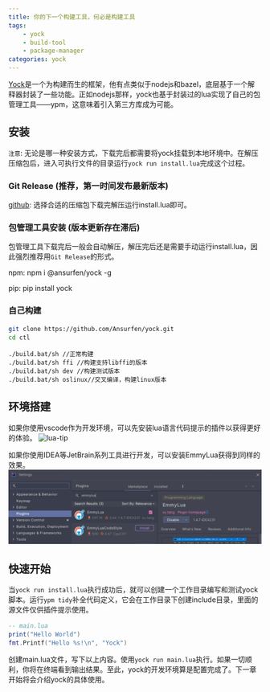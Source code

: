 ```yaml
---
title: 你的下一个构建工具，何必是构建工具
tags:
    - yock
    - build-tool
    - package-manager
categories: yock
---
```


[Yock](https://github.com/Ansurfen/yock)是一个为构建而生的框架，他有点类似于nodejs和bazel，底层基于一个解释器封装了一些功能。正如nodejs那样，yock也基于封装过的lua实现了自己的包管理工具——ypm，这意味着引入第三方库成为可能。

## 安装
`注意`: 无论是哪一种安装方式，下载完后都需要将yock挂载到本地环境中。在解压压缩包后，进入可执行文件的目录运行`yock run install.lua`完成这个过程。

### Git Release (推荐，第一时间发布最新版本)
[github](https://github.com/Ansurfen/yock/releases): 选择合适的压缩包下载完解压运行install.lua即可。

### 包管理工具安装 (版本更新存在滞后)
包管理工具下载完后一般会自动解压，解压完后还是需要手动运行install.lua，因此强烈推荐用`Git Release`的形式。

npm: npm i @ansurfen/yock -g

pip: pip install yock

### 自己构建
```bash
git clone https://github.com/Ansurfen/yock.git
cd ctl

./build.bat/sh //正常构建
./build.bat/sh ffi //构建支持libffi的版本
./build.bat/sh dev //构建测试版本
./build.bat/sh oslinux//交叉编译，构建linux版本
```

## 环境搭建

如果你使用vscode作为开发环境，可以先安装lua语言代码提示的插件以获得更好的体验。
![lua-tip](https://github.com/Ansurfen/ansurfen.github.io/blob/main/images/yock/lua-tip.png?raw=true)

如果你使用IDEA等JetBrain系列工具进行开发，可以安装EmmyLua获得到同样的效果。
![lua-tip](https://github.com/Ansurfen/YockNav/blob/main/assets/img/lua-tip-idea.png?raw=true)

## 快速开始

当`yock run install.lua`执行成功后，就可以创建一个工作目录编写和测试yock脚本。运行`ypm tidy`补全代码定义，它会在工作目录下创建include目录，里面的源文件仅供插件提示使用。

```lua
-- main.lua
print("Hello World")
fmt.Printf("Hello %s!\n", "Yock")
```
创建main.lua文件，写下以上内容。使用`yock run main.lua`执行。如果一切顺利，你将在终端看到输出结果。至此，yock的开发环境算是配置完成了。下一章开始将会介绍yock的具体使用。
